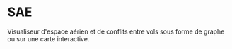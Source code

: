 # SAE

Visualiseur d'espace aérien et de conflits entre vols sous forme de graphe ou sur une carte interactive. 
